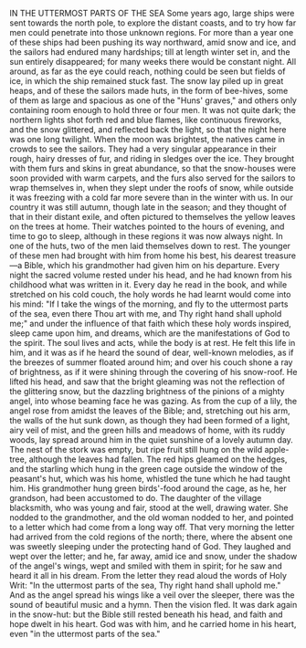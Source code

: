 IN THE UTTERMOST PARTS OF THE SEA
Some
years
ago,
large
ships
were
sent
towards
the
north
pole,
to
explore
the
distant
coasts,
and
to
try
how
far
men
could
penetrate
into
those
unknown
regions.
For
more
than
a
year
one
of
these
ships
had
been
pushing
its
way
northward,
amid
snow
and
ice,
and
the
sailors
had
endured
many
hardships;
till
at
length
winter
set
in,
and
the
sun
entirely
disappeared;
for
many
weeks
there
would
be
constant
night.
All
around,
as
far
as
the
eye
could
reach,
nothing
could
be
seen
but
fields
of
ice,
in
which
the
ship
remained
stuck
fast.
The
snow
lay
piled
up
in
great
heaps,
and
of
these
the
sailors
made
huts,
in
the
form
of
bee-hives,
some
of
them
as
large
and
spacious
as
one
of
the
"Huns'
graves,"
and
others
only
containing
room
enough
to
hold
three
or
four
men.
It
was
not
quite
dark;
the
northern
lights
shot
forth
red
and
blue
flames,
like
continuous
fireworks,
and
the
snow
glittered,
and
reflected
back
the
light,
so
that
the
night
here
was
one
long
twilight.
When
the
moon
was
brightest,
the
natives
came
in
crowds
to
see
the
sailors.
They
had
a
very
singular
appearance
in
their
rough,
hairy
dresses
of
fur,
and
riding
in
sledges
over
the
ice.
They
brought
with
them
furs
and
skins
in
great
abundance,
so
that
the
snow-houses
were
soon
provided
with
warm
carpets,
and
the
furs
also
served
for
the
sailors
to
wrap
themselves
in,
when
they
slept
under
the
roofs
of
snow,
while
outside
it
was
freezing
with
a
cold
far
more
severe
than
in
the
winter
with
us.
In
our
country
it
was
still
autumn,
though
late
in
the
season;
and
they
thought
of
that
in
their
distant
exile,
and
often
pictured
to
themselves
the
yellow
leaves
on
the
trees
at
home.
Their
watches
pointed
to
the
hours
of
evening,
and
time
to
go
to
sleep,
although
in
these
regions
it
was
now
always
night.
In
one
of
the
huts,
two
of
the
men
laid
themselves
down
to
rest.
The
younger
of
these
men
had
brought
with
him
from
home
his
best,
his
dearest
treasure—a
Bible,
which
his
grandmother
had
given
him
on
his
departure.
Every
night
the
sacred
volume
rested
under
his
head,
and
he
had
known
from
his
childhood
what
was
written
in
it.
Every
day
he
read
in
the
book,
and
while
stretched
on
his
cold
couch,
the
holy
words
he
had
learnt
would
come
into
his
mind:
"If
I
take
the
wings
of
the
morning,
and
fly
to
the
uttermost
parts
of
the
sea,
even
there
Thou
art
with
me,
and
Thy
right
hand
shall
uphold
me;"
and
under
the
influence
of
that
faith
which
these
holy
words
inspired,
sleep
came
upon
him,
and
dreams,
which
are
the
manifestations
of
God
to
the
spirit.
The
soul
lives
and
acts,
while
the
body
is
at
rest.
He
felt
this
life
in
him,
and
it
was
as
if
he
heard
the
sound
of
dear,
well-known
melodies,
as
if
the
breezes
of
summer
floated
around
him;
and
over
his
couch
shone
a
ray
of
brightness,
as
if
it
were
shining
through
the
covering
of
his
snow-roof.
He
lifted
his
head,
and
saw
that
the
bright
gleaming
was
not
the
reflection
of
the
glittering
snow,
but
the
dazzling
brightness
of
the
pinions
of
a
mighty
angel,
into
whose
beaming
face
he
was
gazing.
As
from
the
cup
of
a
lily,
the
angel
rose
from
amidst
the
leaves
of
the
Bible;
and,
stretching
out
his
arm,
the
walls
of
the
hut
sunk
down,
as
though
they
had
been
formed
of
a
light,
airy
veil
of
mist,
and
the
green
hills
and
meadows
of
home,
with
its
ruddy
woods,
lay
spread
around
him
in
the
quiet
sunshine
of
a
lovely
autumn
day.
The
nest
of
the
stork
was
empty,
but
ripe
fruit
still
hung
on
the
wild
apple-tree,
although
the
leaves
had
fallen.
The
red
hips
gleamed
on
the
hedges,
and
the
starling
which
hung
in
the
green
cage
outside
the
window
of
the
peasant's
hut,
which
was
his
home,
whistled
the
tune
which
he
had
taught
him.
His
grandmother
hung
green
birds'-food
around
the
cage,
as
he,
her
grandson,
had
been
accustomed
to
do.
The
daughter
of
the
village
blacksmith,
who
was
young
and
fair,
stood
at
the
well,
drawing
water.
She
nodded
to
the
grandmother,
and
the
old
woman
nodded
to
her,
and
pointed
to
a
letter
which
had
come
from
a
long
way
off.
That
very
morning
the
letter
had
arrived
from
the
cold
regions
of
the
north;
there,
where
the
absent
one
was
sweetly
sleeping
under
the
protecting
hand
of
God.
They
laughed
and
wept
over
the
letter;
and
he,
far
away,
amid
ice
and
snow,
under
the
shadow
of
the
angel's
wings,
wept
and
smiled
with
them
in
spirit;
for
he
saw
and
heard
it
all
in
his
dream.
From
the
letter
they
read
aloud
the
words
of
Holy
Writ:
"In
the
uttermost
parts
of
the
sea,
Thy
right
hand
shall
uphold
me."
And
as
the
angel
spread
his
wings
like
a
veil
over
the
sleeper,
there
was
the
sound
of
beautiful
music
and
a
hymn.
Then
the
vision
fled.
It
was
dark
again
in
the
snow-hut:
but
the
Bible
still
rested
beneath
his
head,
and
faith
and
hope
dwelt
in
his
heart.
God
was
with
him,
and
he
carried
home
in
his
heart,
even
"in
the
uttermost
parts
of
the
sea."
